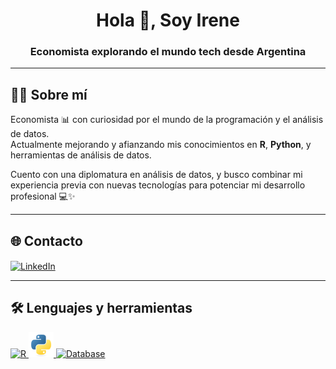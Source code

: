 <h1 align="center">Hola 👋, Soy Irene</h1>
<h3 align="center">Economista explorando el mundo tech desde Argentina</h3>

---

## 👩‍💻 Sobre mí

Economista 📊 con curiosidad por el mundo de la programación y el análisis de datos.  
Actualmente mejorando y afianzando mis conocimientos en **R**, **Python**, y herramientas de análisis de datos.

Cuento con una diplomatura en análisis de datos, y busco combinar mi experiencia previa con nuevas tecnologías para potenciar mi desarrollo profesional 💻✨

---

## 🌐 Contacto

<p align="left">
  <a href="https://www.linkedin.com/in/irene-laura-lindenboim-83086614" target="blank">
    <img align="center" src="https://raw.githubusercontent.com/rahuldkjain/github-profile-readme-generator/master/src/images/icons/Social/linked-in-alt.svg" alt="LinkedIn" height="30" width="40" />
  </a>
</p>

---

## 🛠 Lenguajes y herramientas

<p align="left">
  <a href="https://www.r-project.org/" target="_blank" rel="noreferrer">
    <img src="https://www.vectorlogo.zone/logos/r-project/r-project-icon.svg" alt="R" width="40" height="40"/>
  </a>
  <a href="https://www.python.org" target="_blank" rel="noreferrer">
    <img src="https://raw.githubusercontent.com/devicons/devicon/master/icons/python/python-original.svg" alt="Python" width="40" height="40"/>
  </a>
  <a href="https://en.wikipedia.org/wiki/Data_warehouse" target="_blank" rel="noreferrer">
    <img src="https://img.icons8.com/ios-filled/50/000000/database.png" alt="Database" width="40" height="40"/>
  </a>
</p>


